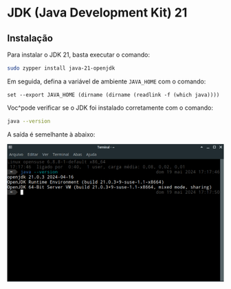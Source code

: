 # JDK (Java Development Kit) 21

## Instalação

Para instalar o JDK 21, basta executar o comando:

```bash
sudo zypper install java-21-openjdk
```

Em seguida, defina a variável de ambiente `JAVA_HOME` com o comando:

```fish
set --export JAVA_HOME (dirname (dirname (readlink -f (which java))))
```

Voc^pode verificar se o JDK foi instalado corretamente com o comando:

```bash
java --version
```

A saída é semelhante à abaixo:

![](imagens/jdk_21_version.png)